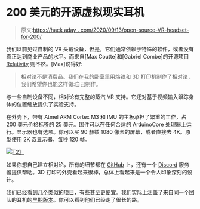 # 200 美元的开源虚拟现实耳机

> 原文:[https://hack aday . com/2020/09/13/open-source-VR-headset-for-200/](https://hackaday.com/2020/09/13/open-source-vr-headset-for-200/)

我们以前见过自制的 VR 头戴设备，但是，它们通常依赖于特殊的软件，或者没有真正达到商业产品的水平。而来自[Max Coutte]和[Gabriel Combe]的开源项目 [Relativity](https://www.relativty.com) 则不然。[Max]说得好:

> 相对论不是消费品。我们在我的卧室里用烙铁和 3D 打印机制作了相对论，我们希望你也能这样做:自己制作。

与一些自制设备不同，相对论有完整的蒸汽 VR 支持。它还对基于视频输入跟踪身体的位置缩放提供了实验支持。

在外壳下，带有 Atmel ARM Cortex M3 和 IMU 的主板承担了繁重的工作，占 200 美元价格标签的 25 美元。固件可以在任何合适的 ArduinoCore 处理器上运行。显示器也有选项。你可以买 90 赫兹 1080 像素的屏幕，或者直接去 4K。原型使用 2K 双显示器，每秒 120 帧。

[![](../Images/042c421e35b6d657f0413624f8eca271.png)T2】](https://hackaday.com/wp-content/uploads/2020/09/mb-3.png)

如果你想自己建立相对论，所有的细节都在 [GitHub](https://github.com/relativty/Relativty) 上，还有一个 [Discord](https://discord.gg/ByHFbtW) 服务器提供帮助。3D 打印的外壳看起来很棒，总体上看起来是一个令人印象深刻的设计。

我们已经看到[几个类似的项目](https://hackaday.com/2020/06/02/diying-a-vr-headset-for-cheap/)，有些甚至更便宜。我们实际上涵盖了来自同一个团队的耳机的[早期版本](https://hackaday.com/2018/01/22/we-couldnt-afford-an-oculus-so-we-built-one/)。你可以看到他们已经走了很长的路。
